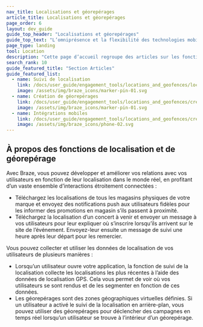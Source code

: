 ```yaml
---
nav_title: Localisations et géorepérages
article_title: Localisations et géorepérages
page_order: 6
layout: dev_guide
guide_top_header: "Localisations et géorepérages"
guide_top_text: "L’omniprésence et la flexibilité des technologies mobiles permettent aux spécialistes du marketing, aux gestionnaires de produits et aux équipes de développement commercial d’atteindre leurs utilisateurs partout dans le monde en brouillant les frontières entre les expériences virtuelles et réelles. Reportez-vous aux articles de cette section pour en savoir plus sur le suivi de localisation, la création de géorepérages, les intégrations mobiles, etc."
page_type: landing
tool: Location
description: "Cette page d’accueil regroupe des articles sur les fonction de localisation et de géorepérage. Vous trouverez ici des ressources sur le suivi de localisation, la création de géorepérages, les intégrations mobiles, etc."
search_rank: 10
guide_featured_title: "Section Articles"
guide_featured_list:
  - name: Suivi de localisation
    link: /docs/user_guide/engagement_tools/locations_and_geofences/location_tracking
    image: /assets/img/braze_icons/marker-pin-01.svg
  - name: Création de géorepérages
    link: /docs/user_guide/engagement_tools/locations_and_geofences/creating_geofences/
    image: /assets/img/braze_icons/marker-pin-01.svg
  - name: Intégrations mobiles
    link: /docs/user_guide/engagement_tools/locations_and_geofences/creating_geofences/#mobile-integrations
    image: /assets/img/braze_icons/phone-02.svg
---
```


## À propos des fonctions de localisation et de géorepérage

Avec Braze, vous pouvez développer et améliorer vos relations avec vos utilisateurs en fonction de leur localisation dans le monde réel, en profitant d’un vaste ensemble d’interactions étroitement connectées :

- Téléchargez les localisations de tous les magasins physiques de votre marque et envoyez des notifications push aux utilisateurs fidèles pour les informer des promotions en magasin s’ils passent à proximité. 
- Téléchargez la localisation d’un concert à venir et envoyer un message à vos utilisateurs pour leur expliquer où s’inscrire lorsqu’ils arrivent sur le site de l’événement. Envoyez-leur ensuite un message de suivi une heure après leur départ pour les remercier.

Vous pouvez collecter et utiliser les données de localisation de vos utilisateurs de plusieurs manières :

- Lorsqu’un utilisateur ouvre votre application, la fonction de suivi de la localisation collecte les localisations les plus récentes à l’aide des données de localisation GPS. Cela vous permet de voir où vos utilisateurs se sont rendus et de les segmenter en fonction de ces données.
- Les géorepérages sont des zones géographiques virtuelles définies. Si un utilisateur a activé le suivi de la localisation en arrière-plan, vous pouvez utiliser des géorepérages pour déclencher des campagnes en temps réel lorsqu’un utilisateur se trouve à l’intérieur d’un géorepérage.
